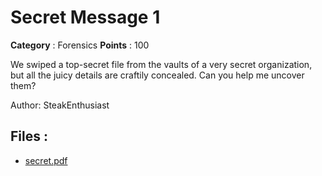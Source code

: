 # Secret Message 1

**Category** : Forensics
**Points** : 100

We swiped a top-secret file from the vaults of a very secret organization, but all the juicy details are craftily concealed. Can you help me uncover them?

Author: SteakEnthusiast

## Files : 
 - [secret.pdf](./secret.pdf)


